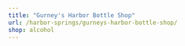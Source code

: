 ```yaml
---
title: "Gurney's Harbor Bottle Shop"
url: /harbor-springs/gurneys-harbor-bottle-shop/
shop: alcohol
---
```

